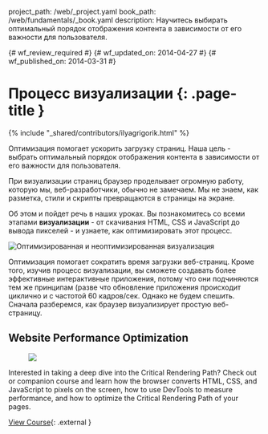 project_path: /web/_project.yaml
book_path: /web/fundamentals/_book.yaml
description: Научитесь выбирать оптимальный порядок отображения контента в зависимости от его важности для пользователя.

{# wf_review_required #}
{# wf_updated_on: 2014-04-27 #}
{# wf_published_on: 2014-03-31 #}

# Процесс визуализации {: .page-title }

{% include "_shared/contributors/ilyagrigorik.html" %}


Оптимизация помогает ускорить загрузку страниц. Наша цель - выбрать оптимальный порядок отображения контента в зависимости от его важности для пользователя.

При визуализации страниц браузер проделывает огромную работу, которую мы, веб-разработчики, обычно не замечаем. Мы не знаем, как разметка, стили и скрипты превращаются в страницы на экране.

Об этом и пойдет речь в наших уроках. Вы познакомитесь со всеми этапами **визуализации** - от скачивания HTML, CSS и JavaScript до вывода пикселей - и узнаете, как оптимизировать этот процесс.

<img src="images/progressive-rendering.png" class="center" alt="Оптимизированная и неоптимизированная визуализация">

Оптимизация помогает сократить время загрузки веб-страниц. Кроме того, изучив процесс визуализации, вы сможете создавать более эффективные интерактивные приложения, потому что они подчиняются тем же принципам (разве что обновление приложения происходит циклично и с частотой 60 кадров/сек. Однако не будем спешить. Сначала разберемся, как браузер визуализирует простую веб-страницу.


## Website Performance Optimization
<!-- TODO: Verify Udacity course fits here -->
<div class="attempt-right">
  <figure>
    <img src="images/crp-udacity.png">
  </figure>
</div>

Interested in taking a deep dive into the Critical Rendering Path? Check out or companion course and learn how the browser converts HTML, CSS, and JavaScript to pixels on the screen, how to use DevTools to measure performance, and how to optimize the Critical Rendering Path of your pages.

[View Course](https://udacity.com/ud884){: .external }




